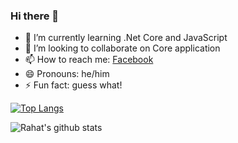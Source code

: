### Hi there 👋

- 🌱 I’m currently learning .Net Core and JavaScript
- 👯 I’m looking to collaborate on Core application
- 📫 How to reach me: [Facebook](https://www.facebook.com/rahathosen.cse/)
- 😄 Pronouns: he/him
- ⚡ Fun fact: guess what!

[![Top Langs](https://github-readme-stats.vercel.app/api/top-langs/?username=rahathosen&layout=compact)](https://github.com/anuraghazra/github-readme-stats)

![Rahat's github stats](https://github-readme-stats.vercel.app/api?username=rahathosen&show_icons=true&theme=react )

<!--
**rahathosen/rahathosen** is a ✨ _special_ ✨ repository because its `README.md` (this file) appears on your GitHub profile.

Here are some ideas to get you started:

- 🔭 I’m currently working on ...
- 🌱 I’m currently learning ...
- 👯 I’m looking to collaborate on ...
- 🤔 I’m looking for help with ...
- 💬 Ask me about ...
- 📫 How to reach me: ...
- 😄 Pronouns: he/him
- ⚡ Fun fact: ...
-->
